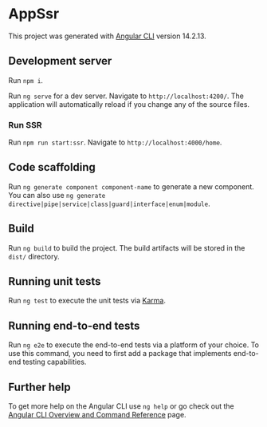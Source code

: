 # AppSsr

This project was generated with [Angular CLI](https://github.com/angular/angular-cli) version 14.2.13.

## Development server

Run `npm i`.

Run `ng serve` for a dev server. Navigate to `http://localhost:4200/`. The application will automatically reload if you change any of the source files.

### Run SSR

Run `npm run start:ssr`. Navigate to `http://localhost:4000/home`.

## Code scaffolding

Run `ng generate component component-name` to generate a new component. You can also use `ng generate directive|pipe|service|class|guard|interface|enum|module`.

## Build

Run `ng build` to build the project. The build artifacts will be stored in the `dist/` directory.

## Running unit tests

Run `ng test` to execute the unit tests via [Karma](https://karma-runner.github.io).

## Running end-to-end tests

Run `ng e2e` to execute the end-to-end tests via a platform of your choice. To use this command, you need to first add a package that implements end-to-end testing capabilities.

## Further help

To get more help on the Angular CLI use `ng help` or go check out the [Angular CLI Overview and Command Reference](https://angular.io/cli) page.
